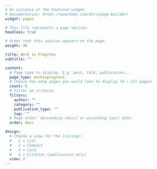 ```yaml
---
# An instance of the Featured widget.
# Documentation: https://wowchemy.com/docs/page-builder/
widget: pages

# This file represents a page section.
headless: true

# Order that this section appears on the page.
weight: 30

title: Work in Progress
subtitle: ""

content:
  # Page type to display. E.g. post, talk, publication...
  page_type: workinprogress
  # Choose how many pages you would like to display (0 = all pages)
  count: 0
  # Filter on criteria
  filters:
    author: ""
    category: ""
    publication_type: ""
    tag: ""
  # Page order: descending (desc) or ascending (asc) date.
  order: desc

design:
  # Choose a view for the listings:
  #   1 = List
  #   2 = Compact
  #   3 = Card
  #   4 = Citation (publication only)
  view: 2
---
```

